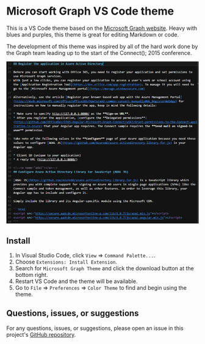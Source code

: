 # Microsoft Graph VS Code theme
This is a VS Code theme based on the [Microsoft Graph website](http://graph.microsoft.io). Heavy with blues and purples, this theme is great for editing Markdown or code.

The development of this theme was inspired by all of the hard work done by the Graph team leading up to the start of the Connect(); 2015 conference.

![Screenshot of applied theme](./sample.png)

## Install
1. In Visual Studio Code, click `View` => `Command Palette...`.
2. Choose `Extensions: Install Extension`.
3. Search for `Microsoft Graph Theme` and click the download button at the bottom right.
4. Restart VS Code and the theme will be available.
5. Go to `File` => `Preferences` => `Color Theme` to find and begin using the theme.

## Questions, issues, or suggestions
For any questions, issues, or suggestions, please open an issue in this project's [GitHub repository](https://github.com/martellaj/microsoft-graph-theme/issues).
